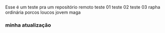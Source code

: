 Esse é um teste pra um repositório remoto 
teste 01 
teste 02 
teste 03
rapha ordinária 
porcos loucos 
jovem maga 
### minha atualização